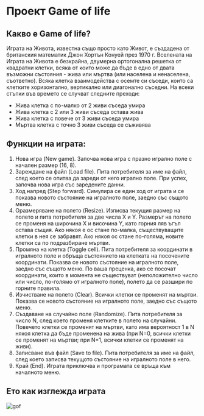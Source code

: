 # Проект Game of life 
## Какво е Game of life? 
Играта на Живота, известна също просто като Живот, е създадена от британския математик Джон Хортън Конуей през 1970 г.
Вселената на Играта на Живота е безкрайна, двумерна ортогонална решетка от квадратни клетки, всяка от които може да бъде в едно от двата възможни състояния - жива или мъртва (или населена и ненаселена, съответно). Всяка клетка взаимодейства с осемте си съседи, които са клетките хоризонтално, вертикално или диагонално съседни. На всеки стъпки във времето се случват следните преходи:
- Жива клетка с по-малко от 2 живи съседа умира
- Жива клетка с 2 или 3 живи съседа остава жива
- Жива клетка с повече от 3 живи съседа умира
- Мъртва клетка с точно 3 живи съседа се съживява

## Функции на играта:
1. Нова игра (New game). Започва нова игра с празно игрално поле с начален размер (16, 8).
2. Зареждане на файл (Load file). Пита потребителя за име на файл, след което се опитва да зареди от него игрално поле. При успех, започва нова игра със заредените данни.
3. Ход напред (Step forward). Симулира се един ход от играта и се показва новото състояние на игралното поле, заедно със същото меню.
4. Оразмеряване на полето (Resize). Изписва текущия размер на полето и пита потребителя за две числа X и Y. Размерът на полето се променя на широчина X и височина Y, като горния ляв ъгъл остава същия. Ако някоя е ос стане по-малка, съществуващите клетки в нея се забравят. Ако някоя ос стане по-голяма, новите клетки са по подразбиране мъртви.
5. Промяна на клетка (Toggle cell). Пита потребителя за координати в игралното поле и обръща състоянието на клетката на посочените координати. Показва се новото състояние на игралното поле, заедно със същото меню. По ваша преценка, ако се посочат координати, които в момента не съществуват (неположително число или число, по-голямо от игралното поле), полето да се разшири по горните правила.
6. Изчистване на полето (Clear). Всички клетки се променят на мъртви. Показва се новото състояние на игралното поле, заедно със същото меню.
7. Създаване на случайно поле (Randomize). Пита потребителя за число N, след което променя клетките в полето на случайни. Повечето клетки се променят на мъртви, като има вероятност 1 в N някоя клетка да бъде променена на жива (при N=0, всички клетки се променят на мъртви; при N=1, всички клетки се променят на живи).
8. Записване във файл (Save to file). Пита потребителя за име на файл, след което записва текущото състояние на игралното поле в него.
9. Край (End). Играта приключва и програмата се връща към началното меню.

## Ето как изглежда играта
![gof](https://github.com/Antonioskech/Game-of-Life/assets/147728161/0193cf0e-aed3-4c41-a0db-aa11d362bda8)




